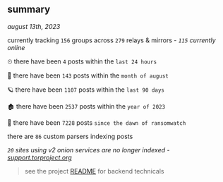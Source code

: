 
## summary
_august 13th, 2023_

currently tracking `156` groups across `279` relays & mirrors - _`115` currently online_

⏲ there have been `4` posts within the `last 24 hours`

🦈 there have been `143` posts within the `month of august`

🪐 there have been `1107` posts within the `last 90 days`

🏚 there have been `2537` posts within the `year of 2023`

🦕 there have been `7228` posts `since the dawn of ransomwatch`

there are `86` custom parsers indexing posts

_`20` sites using v2 onion services are no longer indexed - [support.torproject.org](https://support.torproject.org/onionservices/v2-deprecation/)_

> see the project [README](https://github.com/joshhighet/ransomwatch#ransomwatch--) for backend technicals
